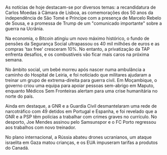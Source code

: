 As notícias de hoje destacam-se por diversos temas: a recandidatura de Carlos Moedas à Câmara de Lisboa, as comemorações dos 50 anos da independência de São Tomé e Príncipe com a presença de Marcelo Rebelo de Sousa, e a promessa de Trump de um "comunicado importante" sobre a guerra na Ucrânia.

Na economia, o Bitcoin atingiu um novo máximo histórico, o fundo de pensões da Segurança Social ultrapassou os 40 mil milhões de euros e as compras 'tax free' cresceram 10%. No entanto, a privatização da TAP enfrenta desafios, e os combustíveis vão ficar mais caros na próxima semana.

No âmbito social, um bebé morreu após nascer numa ambulância a caminho do Hospital de Leiria, e foi noticiado que militares ajudaram a treinar um grupo de extrema-direita para guerra civil. Em Moçambique, o governo criou uma equipa para apoiar pessoas sem-abrigo em Maputo, enquanto Médicos Sem Fronteiras alertam para uma crise humanitária no norte do país.

Ainda em destaque, a GNR e a Guardia Civil desmantelaram uma rede de narcotráfico com 49 detidos em Portugal e Espanha, e foi revelado que a GNR e a PSP têm polícias a trabalhar com crimes graves no currículo. No desporto, Joe Mendes assinou pelo Samsunspor e o FC Porto regressou aos trabalhos com novo treinador.

No plano internacional, a Rússia abateu drones ucranianos, um ataque israelita em Gaza matou crianças, e os EUA impuseram tarifas a produtos do Canadá.